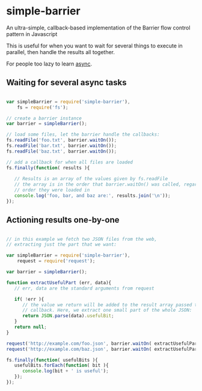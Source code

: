 simple-barrier
==============

An ultra-simple, callback-based implementation of the Barrier flow control pattern in Javascript

This is useful for when you want to wait for several things to execute in parallel,
then handle the results all together.

For people too lazy to learn [async](https://github.com/caolan/async).

Waiting for several async tasks
-------------------------------

```javascript

var simpleBarrier = require('simple-barrier'),
    fs = require('fs');

// create a barrier instance
var barrier = simpleBarrier();

// load some files, let the barrier handle the callbacks:
fs.readFile('foo.txt', barrier.waitOn());
fs.readFile('bar.txt', barrier.waitOn());
fs.readFile('baz.txt', barrier.waitOn());

// add a callback for when all files are loaded
fs.finally(function( results ){
   
   // Results is an array of the values given by fs.readFile
   // the array is in the order that barrier.waitOn() was called, regardless of the 
   // order they were loaded in
   console.log('foo, bar, and baz are:', results.join('\n'));
});
```

Actioning results one-by-one
----------------------------

```javascript

// in this example we fetch two JSON files from the web,
// extracting just the part that we want:

var simpleBarrier = require('simple-barrier'),
    request = require('request');

var barrier = simpleBarrier();

function extractUsefulPart (err, data){
   // err, data are the standard arguments from request

   if( !err ){
      // the value we return will be added to the result array passed to the .finally
      // callback. Here, we extract one small part of the whole JSON:
      return JSON.parse(data).usefulBit;
   }
   return null;
}

request('http://example.com/foo.json', barrier.waitOn( extractUsefulPart ));
request('http://example.com/baz.json', barrier.waitOn( extractUsefulPart ));

fs.finally(function( usefulBits ){
   usefulBits.forEach(function( bit ){
      console.log(bit + ' is useful');
   });
});
```
